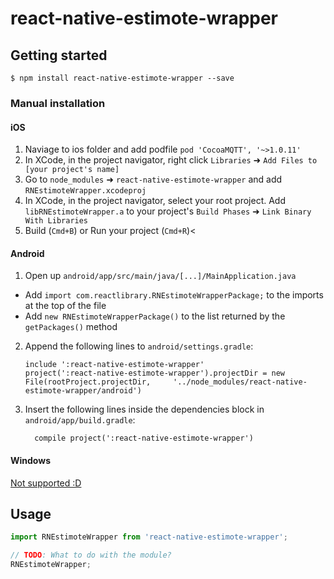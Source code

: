 
# react-native-estimote-wrapper

## Getting started

`$ npm install react-native-estimote-wrapper --save`

### Manual installation

#### iOS
1. Naviage to ios folder and add podfile 
	`pod 'CocoaMQTT', '~>1.0.11'`
1. In XCode, in the project navigator, right click `Libraries` ➜ `Add Files to [your project's name]`
2. Go to `node_modules` ➜ `react-native-estimote-wrapper` and add `RNEstimoteWrapper.xcodeproj`
3. In XCode, in the project navigator, select your root project. Add `libRNEstimoteWrapper.a` to your project's `Build Phases` ➜ `Link Binary With Libraries`
4. Build (`Cmd+B`) or Run your project (`Cmd+R`)<

#### Android

1. Open up `android/app/src/main/java/[...]/MainApplication.java`
  - Add `import com.reactlibrary.RNEstimoteWrapperPackage;` to the imports at the top of the file
  - Add `new RNEstimoteWrapperPackage()` to the list returned by the `getPackages()` method
2. Append the following lines to `android/settings.gradle`:
  	```
  	include ':react-native-estimote-wrapper'
  	project(':react-native-estimote-wrapper').projectDir = new File(rootProject.projectDir, 	'../node_modules/react-native-estimote-wrapper/android')
  	```
3. Insert the following lines inside the dependencies block in `android/app/build.gradle`:
  	```
      compile project(':react-native-estimote-wrapper')
  	```

#### Windows
[Not supported :D](https://github.com/ReactWindows/react-native)

## Usage
```javascript
import RNEstimoteWrapper from 'react-native-estimote-wrapper';

// TODO: What to do with the module?
RNEstimoteWrapper;
```
  